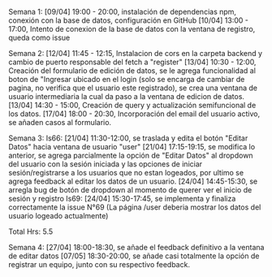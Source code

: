 Semana 1:
[09/04] 19:00 - 20:00, instalación de dependencias npm, conexión con la base de datos, configuración en GitHub 
[10/04] 13:00 - 17:00, Intento de conexion de la base de datos con la ventana de registro, queda como issue

Semana 2:
[12/04] 11:45 - 12:15, Instalacion de cors en la carpeta backend y cambio de puerto responsable del fetch a "register"
[13/04] 10:30 - 12:00, Creación del formulario de edición de datos, se le agrega funcionalidad al boton de "Ingresar 
ubicado en el login (solo se encarga de cambiar de pagina, no verifica que el usuario este registrado), se crea una 
ventana de usuario intermediaria la cual da paso a la ventana de edicion de datos.
[13/04] 14:30 - 15:00, Creación de query y actualización semifuncional de los datos.
[17/04] 18:00 - 20:30, Incorporación del email del usuario activo, se añaden casos al formulario. 

Semana 3:
Is66:
    [21/04] 11:30-12:00, se traslada y edita el botón "Editar Datos" hacia ventana de usuario "user"
    [21/04] 17:15-19:15, se modifica lo anterior, se agrega parcialmente la opción de "Editar Datos" al dropdown 
    del usuario con la sesión iniciada y las opciones de iniciar sesión/registrarse a los usuarios que no estan
    logeados, por ultimo se agrega feedback al editar los datos de un usuario.
    [24/04] 14:45-15:30, se arregla bug de botón de dropdown al momento de querer ver el inicio de sesión y 
    registro
Is69:
    [24/04] 15:30-17:45, se implementa y finaliza correctamente la issue N°69 (La página /user deberia mostrar 
    los datos del usuario logeado actualmente)

Total Hrs: 5.5

Semana 4:
[27/04] 18:00-18:30, se añade el feedback definitivo a la ventana de editar datos
[07/05] 18:30-20:00, se añade casi totalmente la opción de registrar un equipo, junto con su respectivo feedback.